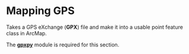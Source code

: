 <h1>Mapping GPS</h1>

Takes a GPS eXchange (<b>GPX</b>) file and make it into a usable point feature class in ArcMap.

The <b><a href = https://github.com/tkrajina/gpxpy>gpxpy</a></b> module is required for this section.
